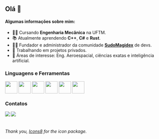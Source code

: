 ## Olá 👋

#### Algumas informações sobre mim:
- 👨‍🎓 Cursando **Engenharia Mecânica** na UFTM.
- 📚 Atualmente aprendendo **C++**, **C#** e **Rust**.
- 🙋‍♂️ Fundador e administrador da comunidade **<a href='https://paginadelinks.com/sudomagidex' target='_blank'>SudoMagidex</a>** de devs.
- 🚀 Trabalhando em projetos privados.
- 💬 Áreas de interesse: Eng. Aeroespacial, ciências exatas e inteligência artificial.

### **Linguagens e Ferramentas**
<div style='display: inline_block'>
    <img align='center' src='https://img.icons8.com/color/48/null/javascript--v1.png' height='40' width='40'>
    <img align='center' src='https://img.icons8.com/color/48/null/html-5--v1.png' height='40' width='40'>
    <img align='center' src='https://img.icons8.com/color/48/null/css3.png' height='40' width='40'>
    <img align='center' src='https://img.icons8.com/color/48/null/python--v1.png' height='40' width='40'>
    <img align='center' src='https://img.icons8.com/color/48/null/mysql-logo.png' height='40' width='40'>
    <img align='center' src='https://img.icons8.com/offices/30/null/php-logo.png' height='40' width='40'>
</div>

### **Contatos**
<div style='display: inline_block; vertical-align: center;'>
    <b>
        <a href='https://www.linkedin.com/in/valdivino-rodrigues-31176b193/' target='_blank'><img src="https://img.shields.io/badge/-LinkedIn-%230077B5?style=for-the-badge&logo=linkedin&logoColor=white"></a>
        <a href='mailto:valdivino.office@gmail.com' target='_blank'><img src="https://img.shields.io/badge/-Gmail-%23333?style=for-the-badge&logo=gmail&logoColor=white&color=red"></a>
    </b>
</div>
<br>

###### Thank you, <a target="_blank" href="https://icons8.com/">Icons8</a> for the icon package.
